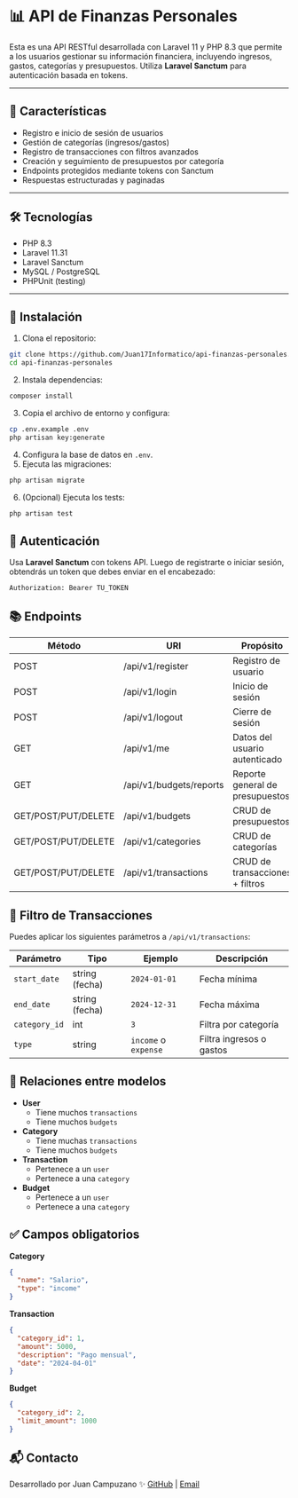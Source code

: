 # 📊 API de Finanzas Personales

Esta es una API RESTful desarrollada con Laravel 11 y PHP 8.3 que permite a los usuarios gestionar su información financiera, incluyendo ingresos, gastos, categorías y presupuestos. Utiliza **Laravel Sanctum** para autenticación basada en tokens.

---

## 🚀 Características

- Registro e inicio de sesión de usuarios
- Gestión de categorías (ingresos/gastos)
- Registro de transacciones con filtros avanzados
- Creación y seguimiento de presupuestos por categoría
- Endpoints protegidos mediante tokens con Sanctum
- Respuestas estructuradas y paginadas

---

## 🛠️ Tecnologías

- PHP 8.3
- Laravel 11.31
- Laravel Sanctum
- MySQL / PostgreSQL
- PHPUnit (testing)

---

## 📌 Instalación

1. Clona el repositorio:

```bash
git clone https://github.com/Juan17Informatico/api-finanzas-personales.git
cd api-finanzas-personales
```

2. Instala dependencias:

```bash
composer install
```

3. Copia el archivo de entorno y configura:

```bash
cp .env.example .env
php artisan key:generate
```

4. Configura la base de datos en `.env`.
5. Ejecuta las migraciones:

```bash
php artisan migrate
```

6. (Opcional) Ejecuta los tests:

```bash
php artisan test
```

## 🔐 Autenticación

Usa **Laravel Sanctum** con tokens API. Luego de registrarte o iniciar sesión, obtendrás un token que debes enviar en el encabezado:

```
Authorization: Bearer TU_TOKEN
```

## 📚 Endpoints

| Método | URI | Propósito | Protegido |
|--------|-----|-----------|-----------|
| POST | /api/v1/register | Registro de usuario | ❌ |
| POST | /api/v1/login | Inicio de sesión | ❌ |
| POST | /api/v1/logout | Cierre de sesión | ✅ |
| GET | /api/v1/me | Datos del usuario autenticado | ✅ |
| GET | /api/v1/budgets/reports | Reporte general de presupuestos | ✅ |
| GET/POST/PUT/DELETE | /api/v1/budgets | CRUD de presupuestos | ✅ |
| GET/POST/PUT/DELETE | /api/v1/categories | CRUD de categorías | ✅ |
| GET/POST/PUT/DELETE | /api/v1/transactions | CRUD de transacciones + filtros | ✅ |

## 🔎 Filtro de Transacciones

Puedes aplicar los siguientes parámetros a `/api/v1/transactions`:

| Parámetro | Tipo | Ejemplo | Descripción |
|-----------|------|---------|-------------|
| `start_date` | string (fecha) | `2024-01-01` | Fecha mínima |
| `end_date` | string (fecha) | `2024-12-31` | Fecha máxima |
| `category_id` | int | `3` | Filtra por categoría |
| `type` | string | `income` o `expense` | Filtra ingresos o gastos |

## 🧩 Relaciones entre modelos

* **User**
   * Tiene muchos `transactions`
   * Tiene muchos `budgets`
* **Category**
   * Tiene muchas `transactions`
   * Tiene muchos `budgets`
* **Transaction**
   * Pertenece a un `user`
   * Pertenece a una `category`
* **Budget**
   * Pertenece a un `user`
   * Pertenece a una `category`

## ✅ Campos obligatorios

**Category**
```json
{
  "name": "Salario",
  "type": "income"
}
```

**Transaction**
```json
{
  "category_id": 1,
  "amount": 5000,
  "description": "Pago mensual",
  "date": "2024-04-01"
}
```

**Budget**
```json
{
  "category_id": 2,
  "limit_amount": 1000
}
```

## 📬 Contacto

Desarrollado por Juan Campuzano ✨ [GitHub](https://github.com/Juan17Informatico) | [Email](mailto:juancampuzano2356@gmail.com)
